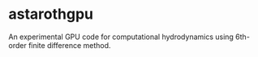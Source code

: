# astarothgpu
 An experimental GPU code for computational hydrodynamics using 6th-order finite difference method. 
